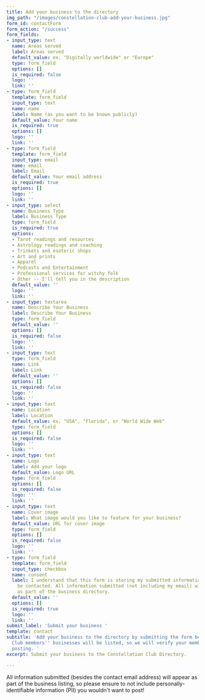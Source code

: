 ```yaml
---
title: Add your business to the directory
img_path: "/images/constellation-club-add-your-business.jpg"
form_id: contactForm
form_action: "/success"
form_fields:
- input_type: text
  name: Areas served
  label: Areas served
  default_value: ex. "Digitally worldwide" or "Europe"
  type: form_field
  options: []
  is_required: false
  logo: ''
  link: ''
- type: form_field
  template: form_field
  input_type: text
  name: name
  label: Name (as you want to be known publicly)
  default_value: Your name
  is_required: true
  options: []
  logo: ''
  link: ''
- type: form_field
  template: form_field
  input_type: email
  name: email
  label: Email
  default_value: Your email address
  is_required: true
  options: []
  logo: ''
  link: ''
- input_type: select
  name: Business Type
  label: Business Type
  type: form_field
  is_required: true
  options:
  - Tarot readings and resources
  - Astrology readings and coaching
  - Trinkets and esoteric shops
  - Art and prints
  - Apparel
  - Podcasts and Entertainment
  - Professional services for witchy folk
  - Other -- I'll tell you in the description
  default_value: ''
  logo: ''
  link: ''
- input_type: textarea
  name: Describe Your Business
  label: Describe Your Business
  type: form_field
  default_value: ''
  options: []
  is_required: false
  logo: ''
  link: ''
- input_type: text
  type: form_field
  name: Link
  label: Link
  default_value: ''
  options: []
  is_required: false
  logo: ''
  link: ''
- input_type: text
  name: Location
  label: Location
  default_value: ex. "USA", "Florida", or "World Wide Web"
  type: form_field
  options: []
  is_required: false
  logo: ''
  link: ''
- input_type: text
  name: Logo
  label: Add your logo
  default_value: Logo URL
  type: form_field
  options: []
  is_required: false
  logo: ''
  link: ''
- input_type: text
  name: Cover image
  label: What image would you like to feature for your business?
  default_value: URL for cover image
  type: form_field
  options: []
  is_required: false
  logo: ''
  link: ''
- type: form_field
  template: form_field
  input_type: checkbox
  name: consent
  label: I understand that this form is storing my submitted information so I can
    be contacted. All information submitted (not including my email) will be displayed
    as part of the business directory.
  default_value: ''
  options: []
  is_required: true
  logo: ''
  link: ''
submit_label: 'Submit your business '
template: contact
subtitle: 'Add your business to the directory by submitting the form below. Only Constellation
  Club members'' businesses will be listed, so we will verify your membership before
  posting. '
excerpt: Submit your business to the Constellation Club Directory.

---
```

All information submitted (besides the contact email address) will appear as part of the business listing, so please ensure to not include personally-identifiable information (PII) you wouldn't want to post!
